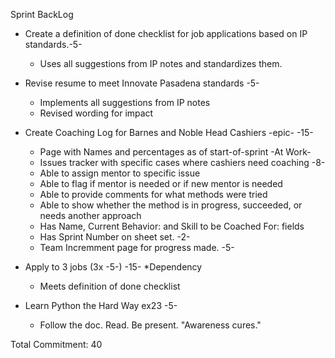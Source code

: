 Sprint BackLog

- Create a definition of done checklist for job applications based on IP standards.-5-
  - Uses all suggestions from IP notes and standardizes them.

- Revise resume to meet Innovate Pasadena standards -5-
  - Implements all suggestions from IP notes
  - Revised wording for impact

- Create Coaching Log for Barnes and Noble Head Cashiers -epic- -15-
  - Page with Names and percentages as of start-of-sprint -At Work-
  - Issues tracker with specific cases where cashiers need coaching -8-
   - Able to assign mentor to specific issue
   - Able to flag if mentor is needed or if new mentor is needed
   - Able to provide comments for what methods were tried
   - Able to show whether the method is in progress, succeeded, or needs another approach
   - Has Name, Current Behavior: and Skill to be Coached For: fields
  - Has Sprint Number on sheet set. -2-
  - Team Incremment page for progress made. -5-

- Apply to 3 jobs  (3x -5-) -15- *Dependency
  - Meets definition of done checklist

- Learn Python the Hard Way ex23 -5-
  - Follow the doc. Read. Be present. "Awareness cures."



Total Commitment: 40
